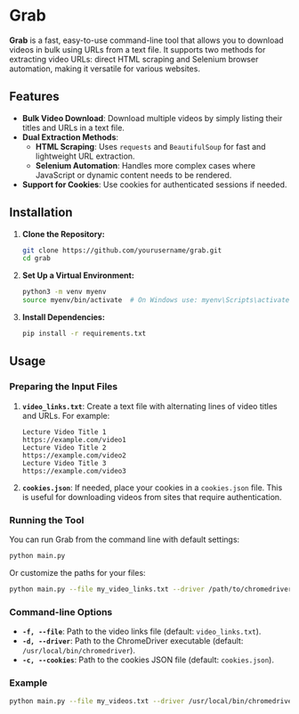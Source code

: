 # Grab

**Grab** is a fast, easy-to-use command-line tool that allows you to download videos in bulk using URLs from a text file. It supports two methods for extracting video URLs: direct HTML scraping and Selenium browser automation, making it versatile for various websites.

## Features

- **Bulk Video Download**: Download multiple videos by simply listing their titles and URLs in a text file.
- **Dual Extraction Methods**: 
  - **HTML Scraping**: Uses `requests` and `BeautifulSoup` for fast and lightweight URL extraction.
  - **Selenium Automation**: Handles more complex cases where JavaScript or dynamic content needs to be rendered.
- **Support for Cookies**: Use cookies for authenticated sessions if needed.

## Installation

1. **Clone the Repository:**

    ```bash
    git clone https://github.com/yourusername/grab.git
    cd grab
    ```

2. **Set Up a Virtual Environment:**

    ```bash
    python3 -m venv myenv
    source myenv/bin/activate  # On Windows use: myenv\Scripts\activate
    ```

3. **Install Dependencies:**

    ```bash
    pip install -r requirements.txt
    ```

## Usage

### Preparing the Input Files

1. **`video_links.txt`**: Create a text file with alternating lines of video titles and URLs. For example:

    ```plaintext
    Lecture Video Title 1
    https://example.com/video1
    Lecture Video Title 2
    https://example.com/video2
    Lecture Video Title 3
    https://example.com/video3
    ```

2. **`cookies.json`**: If needed, place your cookies in a `cookies.json` file. This is useful for downloading videos from sites that require authentication.

### Running the Tool

You can run Grab from the command line with default settings:

```bash
python main.py
```

Or customize the paths for your files:

```bash
python main.py --file my_video_links.txt --driver /path/to/chromedriver --cookies my_cookies.json
```

### Command-line Options

- **`-f, --file`**: Path to the video links file (default: `video_links.txt`).
- **`-d, --driver`**: Path to the ChromeDriver executable (default: `/usr/local/bin/chromedriver`).
- **`-c, --cookies`**: Path to the cookies JSON file (default: `cookies.json`).

### Example

```bash
python main.py --file my_videos.txt --driver /usr/local/bin/chromedriver --cookies my_cookies.json
```